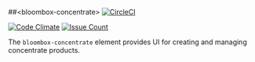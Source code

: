 
##&lt;bloombox-concentrate&gt;  [![CircleCI](https://circleci.com/gh/Bloombox/bloombox-concentrate.svg?style=svg&circle-token=56204417c07cfcfc79b93c9105b465fde7cf5b6c)](https://circleci.com/gh/Bloombox/bloombox-concentrate)

[![Code Climate](https://codeclimate.com/repos/58a2234b32783147b8000001/badges/9add878e6bdd4e1372e7/gpa.svg)](https://codeclimate.com/repos/58a2234b32783147b8000001/feed) [![Issue Count](https://codeclimate.com/repos/58a2234b32783147b8000001/badges/9add878e6bdd4e1372e7/issue_count.svg)](https://codeclimate.com/repos/58a2234b32783147b8000001/feed)

The `bloombox-concentrate` element provides UI for creating and managing concentrate products.
